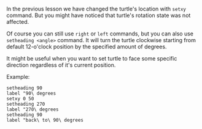 In the previous lesson we have changed the turtle's location with `setxy` command.
But you might have noticed that turtle's rotation state was not affected.

Of course you can still use `right` or `left` commands, but you can also use `setheading <angle>` command. It will turn the turtle clockwise starting from default 12-o'clock position by the specified amount of degrees.

It might be useful when you want to set turtle to face some specific direction regardless of it's current position.

Example:

<!--logo {"width":"300px", "height":"200px", "code": true}-->

```
setheading 90
label "90\ degrees
setxy 0 50
setheading 270
label "270\ degrees
setheading 90
label "back\ to\ 90\ degrees
```
